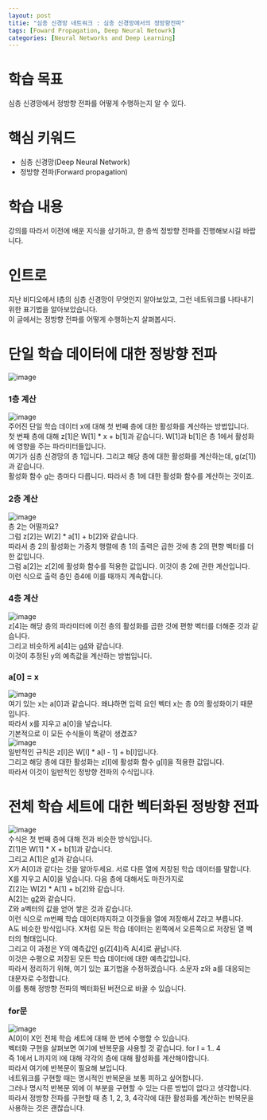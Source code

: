 ```yaml
---
layout: post
titie: "심층 신경망 네트워크 : 심층 신경망에서의 정방향전파"
tags: [Foward Propagation, Deep Neural Netowrk]
categories: [Neural Networks and Deep Learning]
---
```


# 학습 목표
심층 신경망에서 정방향 전파를 어떻게 수행하는지 알 수 있다.

# 핵심 키워드
* 심층 신경망(Deep Neural Network)
* 정방향 전파(Forward propagation)

# 학습 내용
강의를 따라서 이전에 배운 지식을 상기하고, 한 층씩 정방향 전파를 진행해보시길 바랍니다.

# 인트로
지난 비디오에서 l층의 심층 신경망이 무엇인지 알아보았고, 그런 네트워크를 나타내기 위한 표기법을 알아보았습니다.    
이 글에서는 정방향 전파를 어떻게 수행하는지 살펴봅시다.

# 단일 학습 데이터에 대한 정방향 전파
![image](https://user-images.githubusercontent.com/50114210/64477055-e4e39180-d1d1-11e9-933a-70ffe65b32cb.png)    
### 1층 계산
![image](https://user-images.githubusercontent.com/50114210/64477184-448e6c80-d1d3-11e9-9324-cf144f6ec540.png)      
주어진 단일 학습 데이터 x에 대해 첫 번째 층에 대한 활성화를 계산하는 방법입니다.    
첫 번째 층에 대해 z[1]은 W[1] * x + b[1]과 같습니다.
W[1]과 b[1]은 층 1에서 활성화에 영향을 주는 파라미터들입니다.    
여기가 심층 신경망의 층 1입니다. 그리고 해당 층에 대한 활성화를 계산하는데, g(z[1])과 같습니다.    
활성화 함수 g는 층마다 다릅니다. 따라서 층 1에 대한 활성화 함수를 계산하는 것이죠.    
### 2층 계산
![image](https://user-images.githubusercontent.com/50114210/64477149-f9745980-d1d2-11e9-8f9a-824e848b04ff.png)    
층 2는 어떨까요?    
그럼 z[2]는 W[2] * a[1] + b[2]와 같습니다.      
따라서 층 2의 활성화는 가중치 행렬에 층 1의 출력은 곱한 것에 층 2의 편향 벡터를 더한 값입니다.     
그럼 a[2]는 z[2]에 활성화 함수를 적용한 값입니다. 이것이 층 2에 관한 계산입니다.    
이런 식으로 출력 층인 층4에 이를 때까지 계속합니다.    
### 4층 계산
![image](https://user-images.githubusercontent.com/50114210/64477162-17da5500-d1d3-11e9-8e1b-c35bc22b2b4d.png)     
z[4]는 해당 층의 파라미터에 이전 층의 활성화를 곱한 것에 편향 벡터를 더해준 것과 같습니다.    
그리고 비슷하게 a[4]는 g[4](z[4])와 같습니다.    
이것이 추정된 y의 예측값을 계산하는 방법입니다.
### a[0] = x
![image](https://user-images.githubusercontent.com/50114210/64477172-2cb6e880-d1d3-11e9-9fe2-e3d5782a4040.png)     
여기 있는 x는 a[0]과 같습니다. 왜냐하면 입력 요인 벡터 x는 층 0의 활성화이기 때문입니다.    
따라서 x를 지우고 a[0]을 넣습니다.    
기본적으로 이 모든 수식들이 똑같이 생겼죠?     
![image](https://user-images.githubusercontent.com/50114210/64477193-67b91c00-d1d3-11e9-8e41-9af9debaad81.png)    
일반적인 규칙은 z[l]은 W[l] * a[l - 1] + b[l]입니다.    
그리고 해당 층에 대한 활성화는 z[l]에 활성화 함수 g[l]을 적용한 값입니다.    
따라서 이것이 일반적인 정방향 전파의 수식입니다.

# 전체 학습 세트에 대한 벡터화된 정방향 전파
![image](https://user-images.githubusercontent.com/50114210/64477211-a058f580-d1d3-11e9-8f70-286441b8a38a.png)     
수식은 첫 번째 층에 대해 전과 비슷한 방식입니다.   
Z[1]은 W[1] * X + b[1]과 같습니다.   
그리고 A[1]은 g[1](Z[1])과 같습니다.    
X가 A[0]과 같다는 것을 알아두세요. 서로 다른 열에 저장된 학습 데이터를 말합니다.    
X를 지우고 A[0]을 넣습니다. 다음 층에 대해서도 마찬가지로    
Z[2]는 W[2] * A[1] + b[2]와 같습니다.   
A[2]는 g[2](Z[2])와 같습니다.   
Z와 a벡터의 값을 얻어 쌓은 것과 같습니다.    
이런 식으로 m번째 학습 데이터까지하고 이것들을 열에 저장해서 Z라고 부릅니다.    
A도 비슷한 방식입니다. X처럼 모든 학습 데이터는 왼쪽에서 오른쪽으로 저장된 열 벡터의 형태입니다.     
그리고 이 과정은 Y의 예측값인 g(Z[4])즉 A[4]로 끝납니다.    
이것은 수평으로 저장된 모든 학습 데이터에 대한 예측값입니다.    
따라서 정리하기 위해, 여기 있는 표기법을 수정하겠습니다. 소문자 z와 a를 대응되는 대문자로 수정합니다.    
이를 통해 정방향 전파의 벡터화된 버전으로 바꿀 수 있습니다.    
### for문 
![image](https://user-images.githubusercontent.com/50114210/64477207-8e775280-d1d3-11e9-972a-3abae8f5a3ac.png)     
A[0]이 X인 전체 학습 세트에 대해 한 번에 수행할 수 있습니다.   
벡터화 구현을 살펴보면 여기에 반복문을 사용할 것 같습니다.
for l = 1.. 4    
즉 1에서 L까지의 l에 대해 각각의 층에 대해 활성화를 계산해야합니다.    
따라서 여기에 반복문이 필요해 보입니다.    
네트워크를 구현할 때는 명시적인 반복문을 보통 피하고 싶어합니다.   
그러나 명시적 반복문 외에 이 부분을 구현할 수 있는 다른 방법이 없다고 생각합니다.   
따라서 정방향 전파를 구현할 때 층 1, 2, 3, 4각각에 대한 활성화를 계산하는 반복문을 사용하는 것은 괜찮습니다.    
